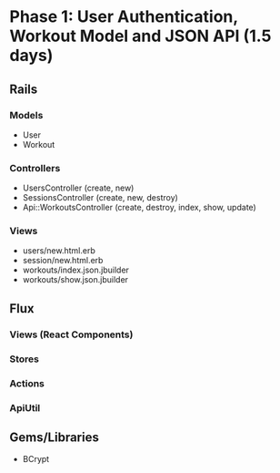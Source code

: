 # Phase 1: User Authentication, Workout Model and JSON API (1.5 days)

## Rails
### Models
* User
* Workout

### Controllers
* UsersController (create, new)
* SessionsController (create, new, destroy)
* Api::WorkoutsController (create, destroy, index, show, update)

### Views
* users/new.html.erb
* session/new.html.erb
* workouts/index.json.jbuilder
* workouts/show.json.jbuilder

## Flux
### Views (React Components)

### Stores

### Actions

### ApiUtil

## Gems/Libraries
* BCrypt
